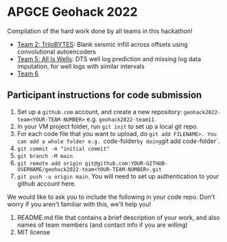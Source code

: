 # APGCE Geohack 2022

Compilation of the hard work done by all teams in this hackathon!

+ [Team 2: TriloBYTES](https://github.com/lawmayy/geohack2022-panna-cotta): Blank seismic infill across offsets using convolutional autoencoders
+ [Team 5: All Is Wells](https://github.com/AnselmAdrian/geohack): DTS well log prediction and missing log data imputation, for well logs with similar intervals
+ [Team 6](https://github.com/maisaramajid/geohack2022-team06)

## Participant instructions for code submission

1. Set up a `github.com` account, and create a new repository: `geohack2022-team<YOUR-TEAM-NUMBER>` e.g. `geohack2022-team11`. 
2. In your VM project folder, run `git init` to set up a local git repo.
3. For each code file that you want to upload, do `git add FILENAME>. You can add a whole folder e.g. `code-folder` by doing `git add code-folder`.
4. `git commit -m "initial commit"`
5. `git branch -M main`
6. `git remote add origin git@github.com:YOUR-GITHUB-USERNAME/geohack2022-team<YOUR-TEAM-NUMBER>.git`
7. `git push -u origin main`. You will need to set up authentication to your github account here.

We would like to ask you to include the following in your code repo. Don't worry if you aren't familiar with this, we'll help you! 

1. README.md file that contains a brief description of your work, and also names of team members (and contact info if you are willing)
2. MIT license

